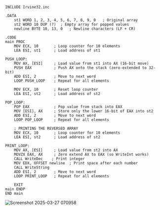     INCLUDE Irvine32.inc
    
    .DATA
        st1 WORD 1, 2, 3, 4, 5, 6, 7, 8, 9, 0   ; Original array
        st2 WORD 10 DUP (?)  ; Empty array for popped values
        newline BYTE 10, 13, 0   ; Newline characters (LF + CR)
    
    .CODE 
    main PROC
        MOV ECX, 10       ; Loop counter for 10 elements
        LEA ESI, st1      ; Load address of st1
    
    PUSH_LOOP:
        MOV AX, [ESI]     ; Load value from st1 into AX (16-bit move)
        PUSH EAX          ; Push AX onto the stack (zero-extended to 32-bit)
        ADD ESI, 2        ; Move to next word
        LOOP PUSH_LOOP    ; Repeat for all elements
    
        MOV ECX, 10       ; Reset loop counter
        LEA ESI, st2      ; Load address of st2
    
    POP_LOOP:
        POP EAX           ; Pop value from stack into EAX
        MOV [ESI], AX     ; Store only the lower 16-bit of EAX into st2
        ADD ESI, 2        ; Move to next word
        LOOP POP_LOOP     ; Repeat for all elements
    
        ; PRINTING THE REVERSED ARRAY
        MOV ECX, 10       ; Loop counter for 10 elements
        LEA ESI, st2      ; Load address of st2
    
    PRINT_LOOP:
        MOV AX, [ESI]     ; Load value from st2 into AX
        MOVZX EAX, AX     ; Zero extend AX to EAX (so WriteInt works)
        CALL WriteDec    ; Print integer
        MOV EDX, OFFSET newline  ; Print space after each number
        CALL WriteString  
        ADD ESI, 2        ; Move to next word
        LOOP PRINT_LOOP   ; Repeat for all elements
    
        EXIT
    main ENDP
    END main


![Screenshot 2025-03-27 070958](https://github.com/user-attachments/assets/5d7c21f7-0f2a-4fd3-a284-b253668df7fd)


